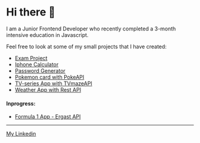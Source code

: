# Hi there 👋
I am a Junior Frontend Developer who recently completed a 3-month intensive education in Javascript.

Feel free to look at some of my small projects that I have created:
* [Exam Project](https://dailyquizine.vercel.app)
* [Iphone Calculator](https://calculator-flax-theta.vercel.app)
* [Password Generator](https://password-generator-nu-eight.vercel.app)
* [Pokemon card with PokeAPI](https://pokemon-api-dm8s.vercel.app)
* [TV-series App with TVmazeAPI](https://tvseries-api.netlify.app)
* [Weather App with Rest API](https://weather-api-lindetti.vercel.app)

#### Inprogress:
* [Formula 1 App - Ergast API](https://github.com/Lindetti/formula1)

*** 
[My Linkedin](https://www.linkedin.com/in/alexander-lind-2b2934199)
